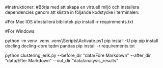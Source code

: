 #Instruktioner:
#Börja med att skapa en virtuell miljö och installera dependencies genom att klistra in följande kodstycke i terminalen:


#För Mac IOS
#installera bibliotek
pip install -r requirements.txt

#För Windows

python -m venv .venv
.venv\Scripts\Activate.ps1
pip install -U pip
pip install docling docling-core tqdm pandas
pip install -r requirements.txt




python clustering_erik.py --before_dir "data/Före Markdown" --after_dir "data/Efter Markdown" --out_dir "data/analysis_results"